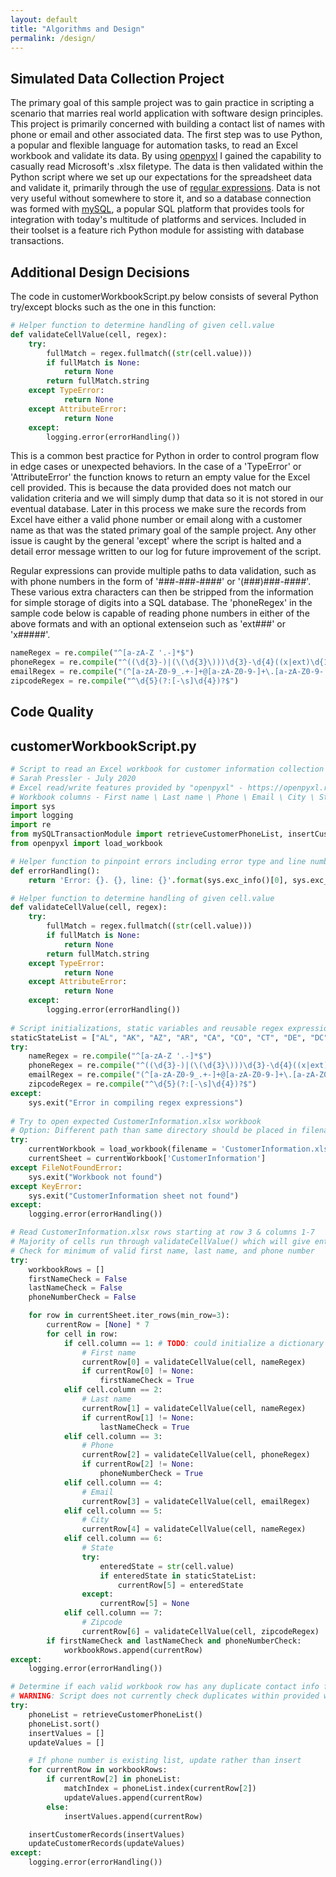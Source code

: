 ```yaml
---
layout: default
title: "Algorithms and Design"
permalink: /design/
---
```


## Simulated Data Collection Project

The primary goal of this sample project was to gain practice in scripting a scenario that marries real world application with software design principles. This project is primarily concerned with building a contact list of names with phone or email and other associated data. The first step was to use Python, a popular and flexible language for automation tasks, to read an Excel workbook and validate its data. By using [openpyxl](https://openpyxl.readthedocs.io/en/stable/) I gained the capability to casually read Microsoft's .xlsx filetype. The data is then validated within the Python script where we set up our expectations for the spreadsheet data and validate it, primarily through the use of [regular expressions](https://www.regular-expressions.info/). Data is not very useful without somewhere to store it, and so a database connection was formed with [mySQL](https://www.mysql.com/), a popular SQL platform that provides tools for integration with today's multitude of platforms and services. Included in their toolset is a feature rich Python module for assisting with database transactions.

## Additional Design Decisions

The code in customerWorkbookScript.py below consists of several Python try/except blocks such as the one in this function:

```python
# Helper function to determine handling of given cell.value
def validateCellValue(cell, regex):
	try:
		fullMatch = regex.fullmatch((str(cell.value)))
		if fullMatch is None:
			return None
		return fullMatch.string
	except TypeError:
			return None
	except AttributeError: 
			return None
	except:
		logging.error(errorHandling())
```

This is a common best practice for Python in order to control program flow in edge cases or unexpected behaviors. In the case of a 'TypeError' or 'AttributeError' the function knows to return an empty value for the Excel cell provided. This is because the data provided does not match our validation criteria and we will simply dump that data so it is not stored in our eventual database. Later in this process we make sure the records from Excel have either a valid phone number or email along with a customer name as that was the stated primary goal of the sample project. Any other issue is caught by the general 'except' where the script is halted and a detail error message written to our log for future improvement of the script.

Regular expressions can provide multiple paths to data validation, such as with phone numbers in the form of '###-###-####' or '(###)###-####'. These various extra characters can then be stripped from the information for simple storage of digits into a SQL database. The 'phoneRegex' in the sample code below is capable of reading phone numbers in either of the above formats and with an optional extenseion such as 'ext###' or 'x#####'.

```python
nameRegex = re.compile("^[a-zA-Z '.-]*$")
phoneRegex = re.compile("^((\d{3}-)|(\(\d{3}\)))\d{3}-\d{4}((x|ext)\d{1,6})?$")
emailRegex = re.compile("(^[a-zA-Z0-9_.+-]+@[a-zA-Z0-9-]+\.[a-zA-Z0-9-.]+$)")
zipcodeRegex = re.compile("^\d{5}(?:[-\s]\d{4})?$")
```

## Code Quality


## customerWorkbookScript.py
```python
# Script to read an Excel workbook for customer information collection project. Row information is first validated through regular expressions and then built in Python for use in mySQL transactions.
# Sarah Pressler - July 2020
# Excel read/write features provided by "openpyxl" - https://openpyxl.readthedocs.io/en/stable/
# Workbook columns - First name \ Last name \ Phone \ Email \ City \ State \ Zipcode 
import sys
import logging
import re
from mySQLTransactionModule import retrieveCustomerPhoneList, insertCustomerRecords, updateCustomerRecords
from openpyxl import load_workbook

# Helper function to pinpoint errors including error type and line number
def errorHandling():
    return 'Error: {}. {}, line: {}'.format(sys.exc_info()[0], sys.exc_info()[1], sys.exc_info()[2].tb_lineno)

# Helper function to determine handling of given cell.value
def validateCellValue(cell, regex):
	try:
		fullMatch = regex.fullmatch((str(cell.value)))
		if fullMatch is None:
			return None
		return fullMatch.string
	except TypeError:
			return None
	except AttributeError: 
			return None
	except:
		logging.error(errorHandling())
										 
# Script initializations, static variables and reusable regex expressions
staticStateList = ["AL", "AK", "AZ", "AR", "CA", "CO", "CT", "DE", "DC", "FL", "GA", "HI", "ID", "IL", "IN", "IA", "KS", "KY", "LA", "ME", "MD", "MA", "MI", "MN", "MS", "MO", "MT", "NE", "NV", "NH", "NJ", "NM", "NY", "NC", "ND", "OH", "OK", "OR", "PA", "RI", "SC", "SD", "TN", "TX", "UT", "VT", "VA", "WA", "WV", "WI", "WY"]
try:
	nameRegex = re.compile("^[a-zA-Z '.-]*$")
	phoneRegex = re.compile("^((\d{3}-)|(\(\d{3}\)))\d{3}-\d{4}((x|ext)\d{1,6})?$")
	emailRegex = re.compile("(^[a-zA-Z0-9_.+-]+@[a-zA-Z0-9-]+\.[a-zA-Z0-9-.]+$)")
	zipcodeRegex = re.compile("^\d{5}(?:[-\s]\d{4})?$")
except:
	sys.exit("Error in compiling regex expressions")
	
# Try to open expected CustomerInformation.xlsx workbook
# Option: Different path than same directory should be placed in filename value
try:
	currentWorkbook = load_workbook(filename = 'CustomerInformation.xlsx')
	currentSheet = currentWorkbook['CustomerInformation']
except FileNotFoundError:
	sys.exit("Workbook not found")
except KeyError:
	sys.exit("CustomerInformation sheet not found")
except:
	logging.error(errorHandling())

# Read CustomerInformation.xlsx rows starting at row 3 & columns 1-7
# Majority of cells run through validateCellValue() which will give entry a NULL result if invalid
# Check for minimum of valid first name, last name, and phone number
try:
	workbookRows = []
	firstNameCheck = False
	lastNameCheck = False
	phoneNumberCheck = False

	for row in currentSheet.iter_rows(min_row=3):
		currentRow = [None] * 7
		for cell in row:
			if cell.column == 1: # TODO: could initialize a dictionary or list for Excel column flexibility
				# First name 
				currentRow[0] = validateCellValue(cell, nameRegex)
				if currentRow[0] != None:
					firstNameCheck = True
			elif cell.column == 2:
				# Last name 
				currentRow[1] = validateCellValue(cell, nameRegex)
				if currentRow[1] != None:
					lastNameCheck = True
			elif cell.column == 3:
				# Phone 
				currentRow[2] = validateCellValue(cell, phoneRegex)
				if currentRow[2] != None:
					phoneNumberCheck = True
			elif cell.column == 4:
				# Email 
				currentRow[3] = validateCellValue(cell, emailRegex)
			elif cell.column == 5:
				# City 
				currentRow[4] = validateCellValue(cell, nameRegex)
			elif cell.column == 6:
				# State	
				try:
					enteredState = str(cell.value)
					if enteredState in staticStateList:
						currentRow[5] = enteredState
				except:
					currentRow[5] = None
			elif cell.column == 7:
				# Zipcode 
				currentRow[6] = validateCellValue(cell, zipcodeRegex)
		if firstNameCheck and lastNameCheck and phoneNumberCheck:
			workbookRows.append(currentRow)
except:
	logging.error(errorHandling())

# Determine if each valid workbook row has any duplicate contact info from current customers
# WARNING: Script does not currently check duplicates within provided workbook data
try:
	phoneList = retrieveCustomerPhoneList()
	phoneList.sort()
	insertValues = []
	updateValues = []

	# If phone number is existing list, update rather than insert
	for currentRow in workbookRows:
		if currentRow[2] in phoneList:
			matchIndex = phoneList.index(currentRow[2])
			updateValues.append(currentRow)
		else:
			insertValues.append(currentRow)

	insertCustomerRecords(insertValues)
	updateCustomerRecords(updateValues)
except:
	logging.error(errorHandling()) 
```
